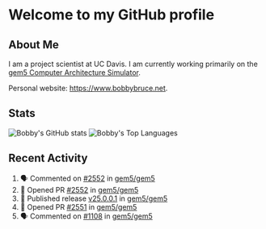 # Welcome to my GitHub profile

## About Me

I am a project scientist at UC Davis. I am currently working primarily on the [gem5 Computer Architecture Simulator](https://github.com/gem5).

Personal website: <https://www.bobbybruce.net>.

## Stats

![Bobby's GitHub stats](https://github-readme-stats.vercel.app/api?username=bobbyrbruce&show_icons=true&theme=responsive&include_all_commits=true&count_private=true&show=reviews&disable_animations=true)
![Bobby's Top Languages ](https://github-readme-stats.vercel.app/api/top-langs/?username=bobbyrbruce&layout=compact&theme=responsive&count_private=true&langs_count=10&disable_animations=true)

## Recent Activity

<!--START_SECTION:activity-->
1. 🗣 Commented on [#2552](https://github.com/gem5/gem5/pull/2552#issuecomment-3221397905) in [gem5/gem5](https://github.com/gem5/gem5)
2. 💪 Opened PR [#2552](https://github.com/gem5/gem5/pull/2552) in [gem5/gem5](https://github.com/gem5/gem5)
3. 🚀 Published release [v25.0.0.1](https://github.com/gem5/gem5/releases/tag/v25.0.0.1) in [gem5/gem5](https://github.com/gem5/gem5)
4. 💪 Opened PR [#2551](https://github.com/gem5/gem5/pull/2551) in [gem5/gem5](https://github.com/gem5/gem5)
5. 🗣 Commented on [#1108](https://github.com/gem5/gem5/pull/1108#issuecomment-3215335965) in [gem5/gem5](https://github.com/gem5/gem5)
<!--END_SECTION:activity-->
